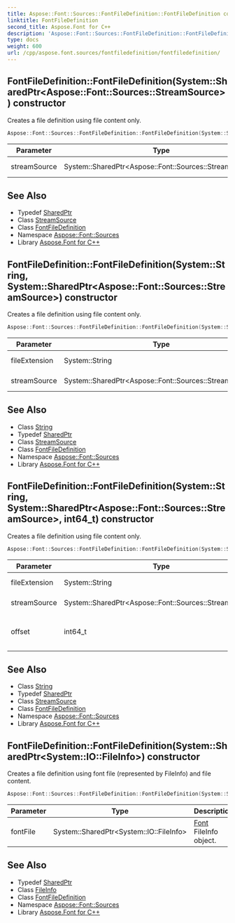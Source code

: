 ```yaml
---
title: Aspose::Font::Sources::FontFileDefinition::FontFileDefinition constructor
linktitle: FontFileDefinition
second_title: Aspose.Font for C++
description: 'Aspose::Font::Sources::FontFileDefinition::FontFileDefinition constructor. Creates a file definition using file content only in C++.'
type: docs
weight: 600
url: /cpp/aspose.font.sources/fontfiledefinition/fontfiledefinition/
---
```

## FontFileDefinition::FontFileDefinition(System::SharedPtr\<Aspose::Font::Sources::StreamSource\>) constructor


Creates a file definition using file content only.

```cpp
Aspose::Font::Sources::FontFileDefinition::FontFileDefinition(System::SharedPtr<Aspose::Font::Sources::StreamSource> streamSource)
```


| Parameter | Type | Description |
| --- | --- | --- |
| streamSource | System::SharedPtr\<Aspose::Font::Sources::StreamSource\> | [Font](../../../aspose.font/font/) stream source. |

## See Also

* Typedef [SharedPtr](../../../system/sharedptr/)
* Class [StreamSource](../../streamsource/)
* Class [FontFileDefinition](../)
* Namespace [Aspose::Font::Sources](../../)
* Library [Aspose.Font for C++](../../../)
## FontFileDefinition::FontFileDefinition(System::String, System::SharedPtr\<Aspose::Font::Sources::StreamSource\>) constructor


Creates a file definition using file content only.

```cpp
Aspose::Font::Sources::FontFileDefinition::FontFileDefinition(System::String fileExtension, System::SharedPtr<Aspose::Font::Sources::StreamSource> streamSource)
```


| Parameter | Type | Description |
| --- | --- | --- |
| fileExtension | System::String | [Font](../../../aspose.font/font/) file extension. |
| streamSource | System::SharedPtr\<Aspose::Font::Sources::StreamSource\> | [Font](../../../aspose.font/font/) stream source. |

## See Also

* Class [String](../../../system/string/)
* Typedef [SharedPtr](../../../system/sharedptr/)
* Class [StreamSource](../../streamsource/)
* Class [FontFileDefinition](../)
* Namespace [Aspose::Font::Sources](../../)
* Library [Aspose.Font for C++](../../../)
## FontFileDefinition::FontFileDefinition(System::String, System::SharedPtr\<Aspose::Font::Sources::StreamSource\>, int64_t) constructor


Creates a file definition using file content only.

```cpp
Aspose::Font::Sources::FontFileDefinition::FontFileDefinition(System::String fileExtension, System::SharedPtr<Aspose::Font::Sources::StreamSource> streamSource, int64_t offset)
```


| Parameter | Type | Description |
| --- | --- | --- |
| fileExtension | System::String | [Font](../../../aspose.font/font/) file extension. |
| streamSource | System::SharedPtr\<Aspose::Font::Sources::StreamSource\> | [Font](../../../aspose.font/font/) stream source. |
| offset | int64_t | Offset to font data in stream source. |

## See Also

* Class [String](../../../system/string/)
* Typedef [SharedPtr](../../../system/sharedptr/)
* Class [StreamSource](../../streamsource/)
* Class [FontFileDefinition](../)
* Namespace [Aspose::Font::Sources](../../)
* Library [Aspose.Font for C++](../../../)
## FontFileDefinition::FontFileDefinition(System::SharedPtr\<System::IO::FileInfo\>) constructor


Creates a file definition using font file (represented by FileInfo) and file content.

```cpp
Aspose::Font::Sources::FontFileDefinition::FontFileDefinition(System::SharedPtr<System::IO::FileInfo> fontFile)
```


| Parameter | Type | Description |
| --- | --- | --- |
| fontFile | System::SharedPtr\<System::IO::FileInfo\> | [Font](../../../aspose.font/font/) FileInfo object. |

## See Also

* Typedef [SharedPtr](../../../system/sharedptr/)
* Class [FileInfo](../../../system.io/fileinfo/)
* Class [FontFileDefinition](../)
* Namespace [Aspose::Font::Sources](../../)
* Library [Aspose.Font for C++](../../../)
